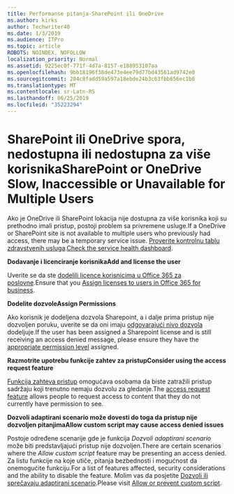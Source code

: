 ```yaml
---
title: Performanse pitanja-SharePoint ili OneDrive
ms.author: kirks
author: Techwriter40
ms.date: 1/3/2019
ms.audience: ITPro
ms.topic: article
ROBOTS: NOINDEX, NOFOLLOW
localization_priority: Normal
ms.assetid: 9225ec0f-771f-4d7a-8157-e188953107aa
ms.openlocfilehash: 9bb18196f38de473e4ee79d77bd43561ad9742e0
ms.sourcegitcommit: 204c8fadd59a597a18ebde24b3c63fbb656ec1b6
ms.translationtype: MT
ms.contentlocale: sr-Latn-RS
ms.lasthandoff: 06/25/2019
ms.locfileid: "35223294"
---
```

# <a name="sharepoint-or-onedrive-slow-inaccessible-or-unavailable-for-multiple-users"></a><span data-ttu-id="84af4-102">SharePoint ili OneDrive spora, nedostupna ili nedostupna za više korisnika</span><span class="sxs-lookup"><span data-stu-id="84af4-102">SharePoint or OneDrive Slow, Inaccessible or Unavailable for Multiple Users</span></span>

<span data-ttu-id="84af4-103">Ako je OneDrive ili SharePoint lokacija nije dostupna za više korisnika koji su prethodno imali pristup, postoji problem sa privremene usluge.</span><span class="sxs-lookup"><span data-stu-id="84af4-103">If a OneDrive or SharePoint site is not available to multiple users who previously had access, there may be a temporary service issue.</span></span> <span data-ttu-id="84af4-104">[Proverite kontrolnu tablu zdravstvenih usluga](https://portal.office.com/adminportal/home#/servicehealth).</span><span class="sxs-lookup"><span data-stu-id="84af4-104">[Check the service health dashboard](https://portal.office.com/adminportal/home#/servicehealth).</span></span>

<span data-ttu-id="84af4-105">**Dodavanje i licenciranje korisnika**</span><span class="sxs-lookup"><span data-stu-id="84af4-105">**Add and license the user**</span></span>

<span data-ttu-id="84af4-106">Uverite se da ste [dodelili licence korisnicima u Office 365 za poslovne](https://docs.microsoft.com/office365/admin/subscriptions-and-billing/assign-licenses-to-users?view=o365-worldwide&amp;tabs=One).</span><span class="sxs-lookup"><span data-stu-id="84af4-106">Ensure that you [Assign licenses to users in Office 365 for business](https://docs.microsoft.com/office365/admin/subscriptions-and-billing/assign-licenses-to-users?view=o365-worldwide&amp;tabs=One).</span></span>


<span data-ttu-id="84af4-107">**Dodelite dozvole**</span><span class="sxs-lookup"><span data-stu-id="84af4-107">**Assign Permissions**</span></span>

<span data-ttu-id="84af4-108">Ako korisnik je dodeljena dozvola Sharepoint, a i dalje prima pristup nije dozvoljen poruku, uverite se da oni imaju [odgovarajući nivo dozvola](https://docs.microsoft.com/sharepoint/understanding-permission-levels) dodeljuje.</span><span class="sxs-lookup"><span data-stu-id="84af4-108">If the user has been assigned a Sharepoint license and is still receiving an access denied message, please ensure they have the [appropriate permission level](https://docs.microsoft.com/sharepoint/understanding-permission-levels) assigned.</span></span>

<span data-ttu-id="84af4-109">**Razmotrite upotrebu funkcije zahtev za pristup**</span><span class="sxs-lookup"><span data-stu-id="84af4-109">**Consider using the access request feature**</span></span>

<span data-ttu-id="84af4-110">[Funkcija zahteva pristup](https://support.office.com/article/Set-up-and-manage-access-requests-94B26E0B-2822-49D4-929A-8455698654B3) omogućava osobama da biste zatražili pristup sadržaju koji trenutno nemaju dozvolu za gledanje.</span><span class="sxs-lookup"><span data-stu-id="84af4-110">The [access request feature](https://support.office.com/article/Set-up-and-manage-access-requests-94B26E0B-2822-49D4-929A-8455698654B3) allows people to request access to content that they do not currently have permission to see.</span></span>

<span data-ttu-id="84af4-111">**Dozvoli adaptirani scenario može dovesti do toga da pristup nije dozvoljen pitanjima**</span><span class="sxs-lookup"><span data-stu-id="84af4-111">**Allow custom script may cause access denied issues**</span></span>

<span data-ttu-id="84af4-112">Postoje određene scenarije gde je funkcija *Dozvoli adaptirani scenario* može biti predstavljajući pristup nije dozvoljen.</span><span class="sxs-lookup"><span data-stu-id="84af4-112">There are certain scenarios where the *Allow custom script* feature may be presenting an access denied.</span></span> <span data-ttu-id="84af4-113">Za listu funkcije na koje utiče, pitanja bezbednosti i mogućnost da onemogućite funkciju.</span><span class="sxs-lookup"><span data-stu-id="84af4-113">For a list of features affected, security considerations and the ability to disable the feature.</span></span> <span data-ttu-id="84af4-114">Molim vas da posjetite [Dozvoli ili sprečavaju adaptirani scenario](https://docs.microsoft.com/sharepoint/allow-or-prevent-custom-script).</span><span class="sxs-lookup"><span data-stu-id="84af4-114">Please visit [Allow or prevent custom script](https://docs.microsoft.com/sharepoint/allow-or-prevent-custom-script).</span></span>

